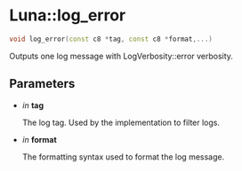 # Luna::log_error

```c++
void log_error(const c8 *tag, const c8 *format,...)
```

Outputs one log message with LogVerbosity::error verbosity. 



## Parameters
* *in* **tag**

    The log tag. Used by the implementation to filter logs. 

* *in* **format**

    The formatting syntax used to format the log message. 

